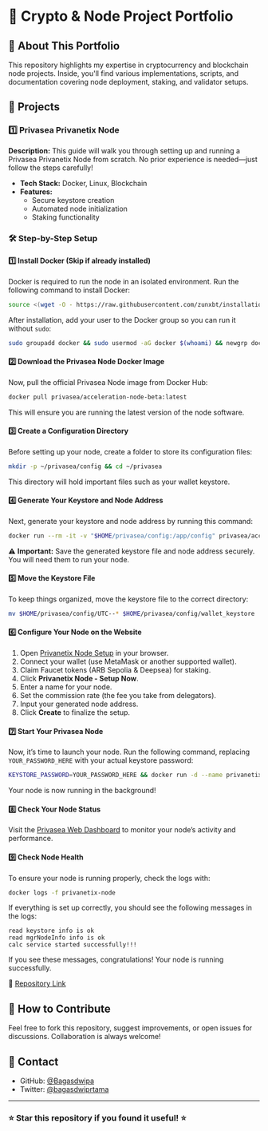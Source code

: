 # 🚀 Crypto & Node Project Portfolio

## 📌 About This Portfolio
This repository highlights my expertise in cryptocurrency and blockchain node projects. Inside, you'll find various implementations, scripts, and documentation covering node deployment, staking, and validator setups.

## 📂 Projects

### 1️⃣ Privasea Privanetix Node
**Description:** This guide will walk you through setting up and running a Privasea Privanetix Node from scratch. No prior experience is needed—just follow the steps carefully!

- **Tech Stack:** Docker, Linux, Blockchain
- **Features:**
  - Secure keystore creation
  - Automated node initialization
  - Staking functionality

### 🛠 Step-by-Step Setup

#### 1️⃣ Install Docker (Skip if already installed)
Docker is required to run the node in an isolated environment. Run the following command to install Docker:
```bash
source <(wget -O - https://raw.githubusercontent.com/zunxbt/installation/main/docker.sh)
```
After installation, add your user to the Docker group so you can run it without `sudo`:
```bash
sudo groupadd docker && sudo usermod -aG docker $(whoami) && newgrp docker
```

#### 2️⃣ Download the Privasea Node Docker Image
Now, pull the official Privasea Node image from Docker Hub:
```bash
docker pull privasea/acceleration-node-beta:latest
```
This will ensure you are running the latest version of the node software.

#### 3️⃣ Create a Configuration Directory
Before setting up your node, create a folder to store its configuration files:
```bash
mkdir -p ~/privasea/config && cd ~/privasea
```
This directory will hold important files such as your wallet keystore.

#### 4️⃣ Generate Your Keystore and Node Address
Next, generate your keystore and node address by running this command:
```bash
docker run --rm -it -v "$HOME/privasea/config:/app/config" privasea/acceleration-node-beta:latest ./node-calc new_keystore
```
⚠ **Important:** Save the generated keystore file and node address securely. You will need them to run your node.

#### 5️⃣ Move the Keystore File
To keep things organized, move the keystore file to the correct directory:
```bash
mv $HOME/privasea/config/UTC--* $HOME/privasea/config/wallet_keystore
```

#### 6️⃣ Configure Your Node on the Website
1. Open [Privanetix Node Setup](https://deepsea-beta.privasea.ai/privanetixNode) in your browser.
2. Connect your wallet (use MetaMask or another supported wallet).
3. Claim Faucet tokens (ARB Sepolia & Deepsea) for staking.
4. Click **Privanetix Node - Setup Now**.
5. Enter a name for your node.
6. Set the commission rate (the fee you take from delegators).
7. Input your generated node address.
8. Click **Create** to finalize the setup.

#### 7️⃣ Start Your Privasea Node
Now, it’s time to launch your node. Run the following command, replacing `YOUR_PASSWORD_HERE` with your actual keystore password:
```bash
KEYSTORE_PASSWORD=YOUR_PASSWORD_HERE && docker run -d --name privanetix-node -v "$HOME/privasea/config:/app/config" -e KEYSTORE_PASSWORD=$KEYSTORE_PASSWORD privasea/acceleration-node-beta:latest
```
Your node is now running in the background!

#### 8️⃣ Check Your Node Status
Visit the [Privasea Web Dashboard](https://deepsea-beta.privasea.ai/privanetixNode) to monitor your node’s activity and performance.

#### 9️⃣ Check Node Health
To ensure your node is running properly, check the logs with:
```bash
docker logs -f privanetix-node
```
If everything is set up correctly, you should see the following messages in the logs:
```
read keystore info is ok
read mgrNodeInfo info is ok
calc service started successfully!!!
```
If you see these messages, congratulations! Your node is running successfully.

🔗 [Repository Link](https://github.com/yourgithub/privasea-node)

## 🚀 How to Contribute
Feel free to fork this repository, suggest improvements, or open issues for discussions. Collaboration is always welcome!

## 📧 Contact
- GitHub: [@Bagasdwipa](https://github.com/Bagasdwipa)
- Twitter: [@bagasdwiprtama](https://twitter.com/bagasdwiprtama)

---

### ⭐ Star this repository if you found it useful! ⭐
